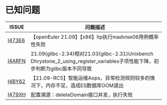 # 已知问题

| ISSUE                                                        | 问题描述                                                     |
| ------------------------------------------------------------ | ------------------------------------------------------------ |
| [I473E6](https://e.gitee.com/open_euler/issues/list?is%5Bsearch%5D=madvis&is%5Bissue_type_id%5D=-1&issue=I473E6) | 【openEuler 21.09】【x86】ltp执行madvise06用例概率性失败     |
| [I4ARFN](https://e.gitee.com/open_euler/issues/list?is%5Bsearch%5D=21.09%28glibc-2.34%29%E7%9B%B8%E5%AF%B921.03&is%5Bissue_type_id%5D=-1&issue=I4ARFN) | 21.09(glibc-2.34)相对21.03(glibc-2.31)Unixbench Dhrystone_2_using_register_variables子项性能下降，初步判断为glibc版本不同导致 |
| [I4BY62](https://e.gitee.com/open_euler/issues/list?is%5Bsearch%5D=%E5%BC%82%E5%B8%B8%E6%A3%80%E6%B5%8B%E8%A7%84%E5%88%99%E8%BE%83%E5%A4%9A%E7%9A%84%E6%83%85%E5%86%B5%E4%B8%8B%EF%BC%8C%E6%97%B6%E5%B8%B8%E4%BC%9A%E9%80%A0%E6%88%90es%E6%95%B0%E6%8D%AE%E5%BA%93%E5%B4%A9%E6%BA%83%E7%9A%84%E7%8E%B0%E8%B1%A1&is%5Bissue_type_id%5D=-1&issue=c) | 【21.09-RC5】智能运维Aops，异常检测规则较多的情况下，内存不足，造成ES数据库OOM退出 |
| [I479XH](https://e.gitee.com/open_euler/issues/list?is%5Bsearch%5D=%E9%85%8D%E7%BD%AE%E6%BA%AF%E6%BA%90%EF%BC%9AdeleteDomain%E6%8E%A5%E5%8F%A3%E5%B9%B6%E5%8F%91%EF%BC%8C%E6%89%A7%E8%A1%8C%E5%A4%B1%E8%B4%A5&is%5Bissue_type_id%5D=-1&issue=I479XH) | 配置溯源：deleteDomain接口并发，执行失败                     |

